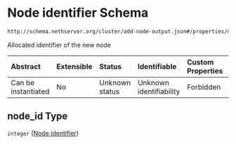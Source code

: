 # Node identifier Schema

```txt
http://schema.nethserver.org/cluster/add-node-output.json#/properties/node_id
```

Allocated identifier of the new node

| Abstract            | Extensible | Status         | Identifiable            | Custom Properties | Additional Properties | Access Restrictions | Defined In                                                                    |
| :------------------ | :--------- | :------------- | :---------------------- | :---------------- | :-------------------- | :------------------ | :---------------------------------------------------------------------------- |
| Can be instantiated | No         | Unknown status | Unknown identifiability | Forbidden         | Allowed               | none                | [add-node-output.json\*](cluster/add-node-output.json "open original schema") |

## node\_id Type

`integer` ([Node identifier](add-node-output-properties-node-identifier.md))
